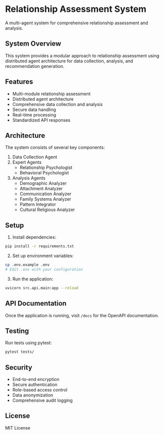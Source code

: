 # Relationship Assessment System

A multi-agent system for comprehensive relationship assessment and analysis.

## System Overview

This system provides a modular approach to relationship assessment using distributed agent architecture for data collection, analysis, and recommendation generation.

## Features

- Multi-module relationship assessment
- Distributed agent architecture
- Comprehensive data collection and analysis
- Secure data handling
- Real-time processing
- Standardized API responses

## Architecture

The system consists of several key components:

1. Data Collection Agent
2. Expert Agents
   - Relationship Psychologist
   - Behavioral Psychologist
3. Analysis Agents
   - Demographic Analyzer
   - Attachment Analyzer
   - Communication Analyzer
   - Family Systems Analyzer
   - Pattern Integrator
   - Cultural Religious Analyzer

## Setup

1. Install dependencies:
```bash
pip install -r requirements.txt
```

2. Set up environment variables:
```bash
cp .env.example .env
# Edit .env with your configuration
```

3. Run the application:
```bash
uvicorn src.api.main:app --reload
```

## API Documentation

Once the application is running, visit `/docs` for the OpenAPI documentation.

## Testing

Run tests using pytest:
```bash
pytest tests/
```

## Security

- End-to-end encryption
- Secure authentication
- Role-based access control
- Data anonymization
- Comprehensive audit logging

## License

MIT License